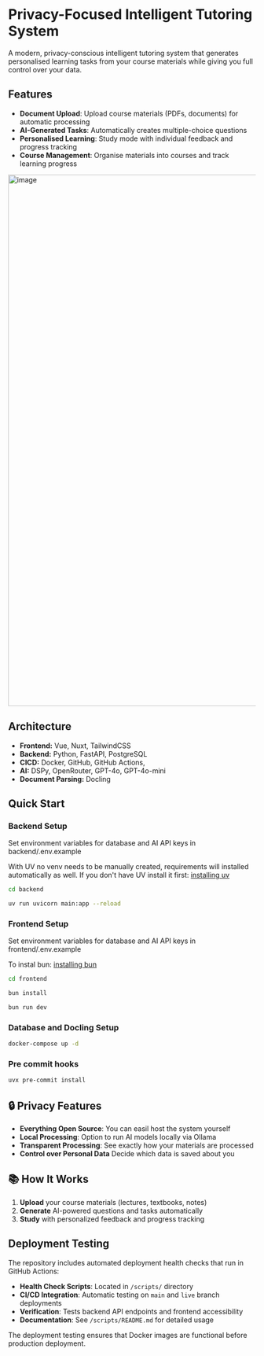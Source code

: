 # Privacy-Focused Intelligent Tutoring System

A modern, privacy-conscious intelligent tutoring system that generates personalised learning tasks from your course materials while giving you full control over your data.

## Features

- **Document Upload**: Upload course materials (PDFs, documents) for automatic processing
- **AI-Generated Tasks**: Automatically creates multiple-choice questions
- **Personalised Learning**: Study mode with individual feedback and progress tracking
- **Course Management**: Organise materials into courses and track learning progress


<img width="1921" height="1081" alt="image" src="https://github.com/user-attachments/assets/813f6c1c-7332-48bd-ab70-22af97bd2e70" />


## Architecture

- **Frontend:** Vue, Nuxt, TailwindCSS
- **Backend:** Python, FastAPI, PostgreSQL
- **CICD:** Docker, GitHub, GitHub Actions, 
- **AI:** DSPy, OpenRouter, GPT-4o, GPT-4o-mini
- **Document Parsing:** Docling

## Quick Start

### Backend Setup

Set environment variables for database and AI API keys in backend/.env.example

With UV no venv needs to be manually created, requirements will installed automatically as well.
If you don't have UV install it first: [installing uv](https://docs.astral.sh/uv/getting-started/installation/)

```bash
cd backend

uv run uvicorn main:app --reload
```

### Frontend Setup

Set environment variables for database and AI API keys in frontend/.env.example

To instal bun: [installing bun](https://bun.com/docs/installation)

```bash
cd frontend

bun install

bun run dev
```

### Database and Docling Setup

```bash
docker-compose up -d
```

### Pre commit hooks

```bash
uvx pre-commit install
```

## 🔒 Privacy Features

- **Everything Open Source**: You can easil host the system yourself
- **Local Processing**: Option to run AI models locally via Ollama
- **Transparent Processing**: See exactly how your materials are processed
- **Control over Personal Data** Decide which data is saved about you

## 📚 How It Works

1. **Upload** your course materials (lectures, textbooks, notes)
2. **Generate** AI-powered questions and tasks automatically
3. **Study** with personalized feedback and progress tracking

## Deployment Testing

The repository includes automated deployment health checks that run in GitHub Actions:

- **Health Check Scripts**: Located in `/scripts/` directory
- **CI/CD Integration**: Automatic testing on `main` and `live` branch deployments
- **Verification**: Tests backend API endpoints and frontend accessibility
- **Documentation**: See `/scripts/README.md` for detailed usage

The deployment testing ensures that Docker images are functional before production deployment.
